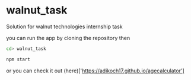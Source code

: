 # walnut_task
Solution for walnut technologies internship task

you can run the app by cloning the repository then 
```sh
cd> walnut_task
```
```sh
npm start
```

or you can check it out (here)['https://adikoch17.github.io/agecalculator']
